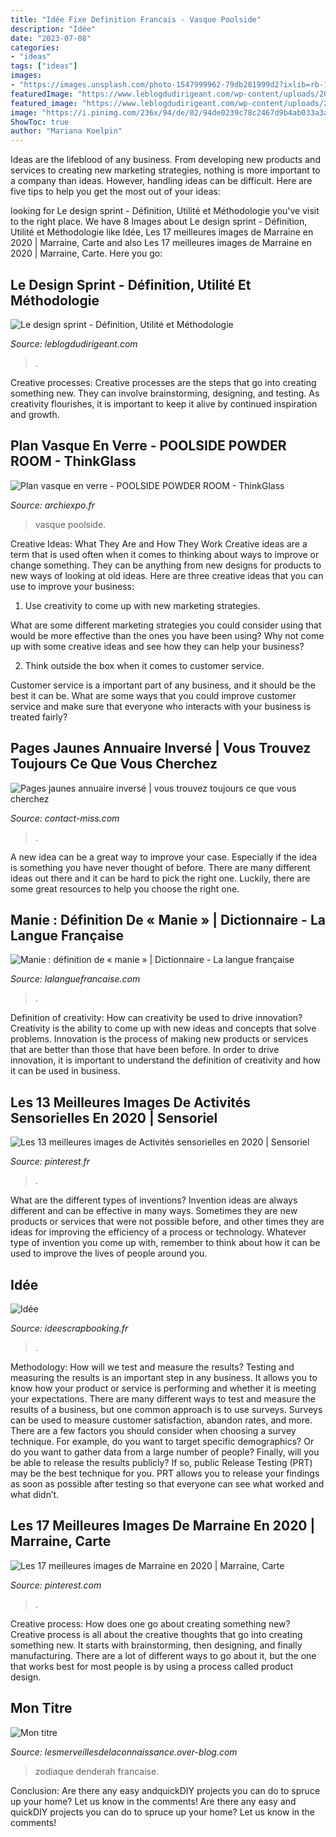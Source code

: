 ```yaml
---
title: "Idée Fixe Definition Francais - Vasque Poolside"
description: "Idée"
date: "2023-07-08"
categories:
- "ideas"
tags: ["ideas"]
images:
- "https://images.unsplash.com/photo-1547999962-79db281999d2?ixlib=rb-1.2.1&amp;q=80&amp;fm=jpg&amp;crop=entropy&amp;cs=tinysrgb&amp;w=1080&amp;fit=max&amp;ixid=eyJhcHBfaWQiOjEzNzYzNn0?utm_source=dictionnaire&amp;utm_medium=referral"
featuredImage: "https://www.leblogdudirigeant.com/wp-content/uploads/2020/02/Design-sprint-2--1024x606.png"
featured_image: "https://www.leblogdudirigeant.com/wp-content/uploads/2020/02/Design-sprint-2--1024x606.png"
image: "https://i.pinimg.com/236x/94/de/02/94de0239c78c2467d9b4ab033a3a0fae.jpg"
ShowToc: true
author: "Mariana Koelpin"
---
```



Ideas are the lifeblood of any business. From developing new products and services to creating new marketing strategies, nothing is more important to a company than ideas. However, handling ideas can be difficult. Here are five tips to help you get the most out of your ideas:

	

		
looking for Le design sprint - Définition, Utilité et Méthodologie you've visit to the right place. We have 8 Images about Le design sprint - Définition, Utilité et Méthodologie like Idée, Les 17 meilleures images de Marraine en 2020 | Marraine, Carte and also Les 17 meilleures images de Marraine en 2020 | Marraine, Carte. Here you go:
		
    
## Le Design Sprint - Définition, Utilité Et Méthodologie

<img loading=lazy src="https://www.leblogdudirigeant.com/wp-content/uploads/2020/02/Design-sprint-2--1024x606.png" onerror="this.onerror=null;this.src='https://tse4.mm.bing.net/th?id=OIP.uBtMigdQojomxtW41PRC8QHaEY&amp;pid=15.1';" alt="Le design sprint - Définition, Utilité et Méthodologie">

_Source: leblogdudirigeant.com_

>. 

	

Creative processes:
Creative processes are the steps that go into creating something new. They can involve brainstorming, designing, and testing. As creativity flourishes, it is important to keep it alive by continued inspiration and growth.

    
## Plan Vasque En Verre - POOLSIDE POWDER ROOM - ThinkGlass

<img loading=lazy src="https://img.archiexpo.fr/images_ae/photo-mg/80238-6530509.jpg" onerror="this.onerror=null;this.src='https://tse2.mm.bing.net/th?id=OIP.X7iY_ZR9PES3sD1Lf8YUPAHaE1&amp;pid=15.1';" alt="Plan vasque en verre - POOLSIDE POWDER ROOM - ThinkGlass">

_Source: archiexpo.fr_

>vasque poolside. 

	

Creative Ideas: What They Are and How They Work
Creative ideas are a term that is used often when it comes to thinking about ways to improve or change something. They can be anything from new designs for products to new ways of looking at old ideas. Here are three creative ideas that you can use to improve your business:
1) Use creativity to come up with new marketing strategies.

What are some different marketing strategies you could consider using that would be more effective than the ones you have been using? Why not come up with some creative ideas and see how they can help your business?

2) Think outside the box when it comes to customer service.

Customer service is a important part of any business, and it should be the best it can be. What are some ways that you could improve customer service and make sure that everyone who interacts with your business is treated fairly?

    
## Pages Jaunes Annuaire Inversé | Vous Trouvez Toujours Ce Que Vous Cherchez

<img loading=lazy src="https://contact-miss.com/rrult/28gqc_8rBC54Dpua3_1KmQHaFj.jpg" onerror="this.onerror=null;this.src='https://tse1.mm.bing.net/th?id=OIP.DkYIlFPmxMKU6dTknQsI6gAAAA&amp;pid=15.1';" alt="Pages jaunes annuaire inversé | vous trouvez toujours ce que vous cherchez">

_Source: contact-miss.com_

>. 

	

A new idea can be a great way to improve your case. Especially if the idea is something you have never thought of before. There are many different ideas out there and it can be hard to pick the right one. Luckily, there are some great resources to help you choose the right one.

    
## Manie : Définition De « Manie » | Dictionnaire - La Langue Française

<img loading=lazy src="https://images.unsplash.com/photo-1547999962-79db281999d2?ixlib=rb-1.2.1&amp;q=80&amp;fm=jpg&amp;crop=entropy&amp;cs=tinysrgb&amp;w=1080&amp;fit=max&amp;ixid=eyJhcHBfaWQiOjEzNzYzNn0?utm_source=dictionnaire&amp;utm_medium=referral" onerror="this.onerror=null;this.src='https://tse1.mm.bing.net/th?id=OIP.dfh5FG2X2nIPJjCypBJHVQHaE8&amp;pid=15.1';" alt="Manie : définition de « manie » | Dictionnaire - La langue française">

_Source: lalanguefrancaise.com_

>. 

	

Definition of creativity: How can creativity be used to drive innovation?
Creativity is the ability to come up with new ideas and concepts that solve problems. Innovation is the process of making new products or services that are better than those that have been before. In order to drive innovation, it is important to understand the definition of creativity and how it can be used in business.

    
## Les 13 Meilleures Images De Activités Sensorielles En 2020 | Sensoriel

<img loading=lazy src="https://i.pinimg.com/474x/51/23/6f/51236fda8eca1d6994bf16ef90ad1f8c.jpg" onerror="this.onerror=null;this.src='https://tse2.mm.bing.net/th?id=OIP.AkwvSSjIwr1xjRD5umXn5gAAAA&amp;pid=15.1';" alt="Les 13 meilleures images de Activités sensorielles en 2020 | Sensoriel">

_Source: pinterest.fr_

>. 

	

What are the different types of inventions?
Invention ideas are always different and can be effective in many ways. Sometimes they are new products or services that were not possible before, and other times they are ideas for improving the efficiency of a process or technology. Whatever type of invention you come up with, remember to think about how it can be used to improve the lives of people around you.

    
## Idée

<img loading=lazy src="https://www.ideescrapbooking.fr/images/scrapbooking-warszawa-sklep_1.jpg" onerror="this.onerror=null;this.src='https://tse3.mm.bing.net/th?id=OIP.ni9rdKHpqCTEPNpicO11ngHaEK&amp;pid=15.1';" alt="Idée">

_Source: ideescrapbooking.fr_

>. 

	

Methodology: How will we test and measure the results?
Testing and measuring the results is an important step in any business. It allows you to know how your product or service is performing and whether it is meeting your expectations. There are many different ways to test and measure the results of a business, but one common approach is to use surveys. Surveys can be used to measure customer satisfaction, abandon rates, and more.
There are a few factors you should consider when choosing a survey technique. For example, do you want to target specific demographics? Or do you want to gather data from a large number of people? Finally, will you be able to release the results publicly? If so, public Release Testing (PRT) may be the best technique for you. PRT allows you to release your findings as soon as possible after testing so that everyone can see what worked and what didn’t.

    
## Les 17 Meilleures Images De Marraine En 2020 | Marraine, Carte

<img loading=lazy src="https://i.pinimg.com/236x/94/de/02/94de0239c78c2467d9b4ab033a3a0fae.jpg" onerror="this.onerror=null;this.src='https://tse1.mm.bing.net/th?id=OIP.eUO6k5KrsFGBWffv1unjcgAAAA&amp;pid=15.1';" alt="Les 17 meilleures images de Marraine en 2020 | Marraine, Carte">

_Source: pinterest.com_

>. 

	

Creative process: How does one go about creating something new?
Creative process is all about the creative thoughts that go into creating something new. It starts with brainstorming, then designing, and finally manufacturing. There are a lot of different ways to go about it, but the one that works best for most people is by using a process called product design.

    
## Mon Titre

<img loading=lazy src="http://img.over-blog-kiwi.com/1/42/14/88/20160322/ob_e7cf76_zodiaque-de-denderah-aux-couleurs-d-or.jpg" onerror="this.onerror=null;this.src='https://tse3.mm.bing.net/th?id=OIP.MBGAg5sDVDA2VDv589lKEAAAAA&amp;pid=15.1';" alt="Mon titre">

_Source: lesmerveillesdelaconnaissance.over-blog.com_

>zodiaque denderah francaise. 

	

Conclusion: Are there any easy andquickDIY projects you can do to spruce up your home? Let us know in the comments!
Are there any easy and quickDIY projects you can do to spruce up your home? Let us know in the comments!

